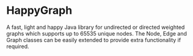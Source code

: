 # HappyGraph
A fast, light and happy Java library for undirected or directed weighted graphs which supports up to 65535 unique nodes. The Node, Edge and Graph classes can be easily extended to provide extra functionality if required.
